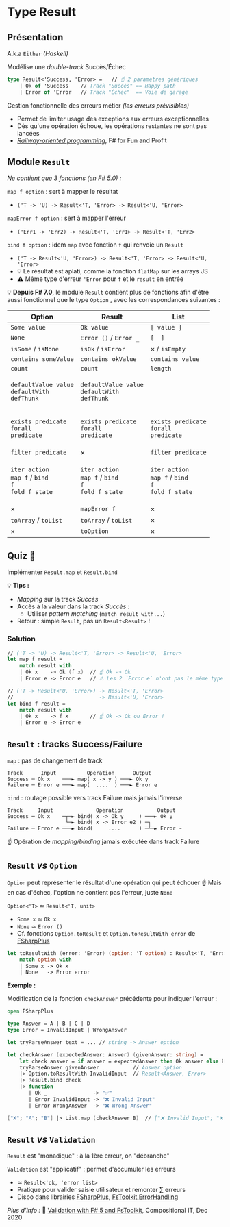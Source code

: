 # Type Result

## Présentation

A.k.a `Either` _(Haskell)_

Modélise une _double-track_ Succès/Échec

```fsharp
type Result<'Success, 'Error> =   // ☝ 2 paramètres génériques
    | Ok of 'Success    // Track "Succès" == Happy path
    | Error of 'Error   // Track "Échec"  == Voie de garage
```

Gestion fonctionnelle des erreurs métier _(les erreurs prévisibles)_

* Permet de limiter usage des exceptions aux erreurs exceptionnelles
* Dès qu'une opération échoue, les opérations restantes ne sont pas lancées
* [_Railway-oriented programming_](https://fsharpforfunandprofit.com/rop/), F# for Fun and Profit

## Module `Result`

_Ne contient que 3 fonctions (en F# 5.0) :_

`map f option` : sert à mapper le résultat

* `('T -> 'U) -> Result<'T, 'Error> -> Result<'U, 'Error>`

`mapError f option` : sert à mapper l'erreur

* `('Err1 -> 'Err2) -> Result<'T, 'Err1> -> Result<'T, 'Err2>`

`bind f option` : idem `map` avec fonction `f` qui renvoie un `Result`

* `('T -> Result<'U, 'Error>) -> Result<'T, 'Error> -> Result<'U, 'Error>`
* 💡 Le résultat est aplati, comme la fonction `flatMap` sur les arrays JS
* :warning: Même type d'erreur `'Error` pour `f` et le `result` en entrée

💡 **Depuis F# 7.0**, le module `Result` contient plus de fonctions afin d'être aussi fonctionnel que le type `Option` , avec les correspondances suivantes :&#x20;

| Option                                                                                                   | Result                                                                                                   | List                                                                                                     |
| -------------------------------------------------------------------------------------------------------- | -------------------------------------------------------------------------------------------------------- | -------------------------------------------------------------------------------------------------------- |
| `Some value`                                                                                             | `Ok value`                                                                                               | `[ value ]`                                                                                              |
| `None`                                                                                                   | `Error ()` / `Error _`                                                                                   | `[  ]`                                                                                                   |
| `isSome` / `isNone`                                                                                      | `isOk` / `isError`                                                                                       | × / `isEmpty`                                                                                            |
| `contains someValue`                                                                                     | `contains okValue`                                                                                       | `contains value`                                                                                         |
| `count`                                                                                                  | `count`                                                                                                  | `length`                                                                                                 |
| <p><code>defaultValue value</code><br><code>defaultWith defThunk</code></p>                              | <p><code>defaultValue value</code><br><code>defaultWith defThunk</code></p>                              |                                                                                                          |
| <p><code>exists predicate</code><br><code>forall predicate</code></p>                                    | <p><code>exists predicate</code><br><code>forall predicate</code></p>                                    | <p><code>exists predicate</code><br><code>forall predicate</code></p>                                    |
| `filter predicate`                                                                                       | ×                                                                                                        | `filter predicate`                                                                                       |
| <p><code>iter action</code><br><code>map f</code> / <code>bind f</code><br><code>fold f state</code></p> | <p><code>iter action</code><br><code>map f</code> / <code>bind f</code><br><code>fold f state</code></p> | <p><code>iter action</code><br><code>map f</code> / <code>bind f</code><br><code>fold f state</code></p> |
| ×                                                                                                        | `mapError f`                                                                                             | ×                                                                                                        |
| `toArray` / `toList`                                                                                     | `toArray` / `toList`                                                                                     | ×                                                                                                        |
| ×                                                                                                        | `toOption`                                                                                               | ×                                                                                                        |

## Quiz 🎲

Implémenter `Result.map` et `Result.bind`

💡 **Tips :**

* _Mapping_ sur la track _Succès_
* Accès à la valeur dans la track _Succès_ :
  * Utiliser _pattern matching_ (`match result with...`)
* Retour : simple `Result`, pas un `Result<Result>` !

### Solution

```fsharp
// ('T -> 'U) -> Result<'T, 'Error> -> Result<'U, 'Error>
let map f result =
    match result with
    | Ok x    -> Ok (f x)  // ☝ Ok -> Ok
    | Error e -> Error e   // ⚠️ Les 2 `Error e` n'ont pas le même type !

// ('T -> Result<'U, 'Error>) -> Result<'T, 'Error>
//                            -> Result<'U, 'Error>
let bind f result =
    match result with
    | Ok x    -> f x       // ☝ Ok -> Ok ou Error !
    | Error e -> Error e
```

## `Result` : tracks Success/Failure

`map` : pas de changement de track

```
Track      Input          Operation      Output
Success ─ Ok x    ───► map( x -> y ) ───► Ok y
Failure ─ Error e ───► map(  ....  ) ───► Error e
```

`bind` : routage possible vers track Failure mais jamais l'inverse

```
Track     Input              Operation           Output
Success ─ Ok x    ─┬─► bind( x -> Ok y     ) ───► Ok y
                   └─► bind( x -> Error e2 ) ─┐
Failure ─ Error e ───► bind(     ....      ) ─┴─► Error ~
```

☝ Opération de _mapping/binding_ jamais exécutée dans track Failure

## `Result` _vs_ `Option`

`Option` peut représenter le résultat d'une opération qui peut échouer ☝ Mais en cas d'échec, l'option ne contient pas l'erreur, juste `None`

`Option<'T>` ≃ `Result<'T, unit>`

* `Some x` ≃ `Ok x`
* `None` ≃ `Error ()`
* Cf. fonctions `Option.toResult` et `Option.toResultWith error` de [FSharpPlus](http://fsprojects.github.io/FSharpPlus/reference/fsharpplus-option.html#toResult)

```fsharp
let toResultWith (error: 'Error) (option: 'T option) : Result<'T, 'Error> =
    match option with
    | Some x -> Ok x
    | None   -> Error error
```

**Exemple :**

Modification de la fonction `checkAnswer` précédente pour indiquer l'erreur :

```fsharp
open FSharpPlus

type Answer = A | B | C | D
type Error = InvalidInput | WrongAnswer

let tryParseAnswer text = ... // string -> Answer option

let checkAnswer (expectedAnswer: Answer) (givenAnswer: string) =
    let check answer = if answer = expectedAnswer then Ok answer else Error WrongAnswer
    tryParseAnswer givenAnswer           // Answer option
    |> Option.toResultWith InvalidInput  // Result<Answer, Error>
    |> Result.bind check
    |> function
       | Ok _               -> "✅"
       | Error InvalidInput -> "❌ Invalid Input"
       | Error WrongAnswer  -> "❌ Wrong Answer"

["X"; "A"; "B"] |> List.map (checkAnswer B)  // ["❌ Invalid Input"; "❌ Wrong Answer"; "✅"]
```

## `Result` _vs_ `Validation`

`Result` est "monadique" : à la 1ère erreur, on "débranche"

`Validation` est "applicatif" : permet d'accumuler les erreurs

* ≃ `Result<'ok, 'error list>`
* Pratique pour valider saisie utilisateur et remonter ∑ erreurs
* Dispo dans librairies [FSharpPlus](https://github.com/fsprojects/FSharpPlus), [FsToolkit.ErrorHandling](https://github.com/demystifyfp/FsToolkit.ErrorHandling)

_Plus d'info :_ 🔗 [Validation with F# 5 and FsToolkit](https://www.compositional-it.com/news-blog/validation-with-f-5-and-fstoolkit/), Compositional IT, Dec 2020
